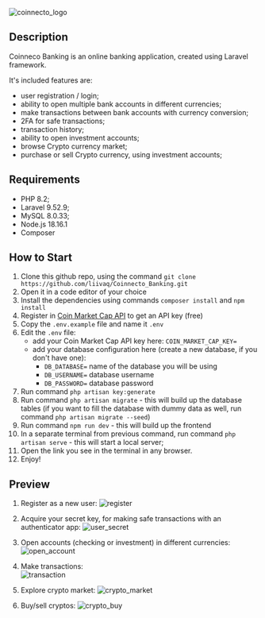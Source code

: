 ![coinnecto_logo](https://github.com/liivaq/Coinnecto_Banking/assets/123387229/25f23edf-fe5c-4908-87b9-3be9c1562680)

## Description

Coinneco Banking is an online banking application, created using Laravel framework.

It's included features are:

* user registration / login;
* ability to open multiple bank accounts in different currencies;
* make transactions between bank accounts with currency conversion;
* 2FA for safe transactions;
* transaction history;
* ability to open investment accounts;
* browse Crypto currency market;
* purchase or sell Crypto currency, using investment accounts;

## Requirements

* PHP 8.2;
* Laravel 9.52.9;
* MySQL 8.0.33;
* Node.js 18.16.1
* Composer

## How to Start

1. Clone this github repo, using the command `git clone https://github.com/liivaq/Coinnecto_Banking.git`
2. Open it in a code editor of your choice
3. Install the dependencies using commands `composer install` and `npm install`
4. Register in [Coin Market Cap API](https://coinmarketcap.com/api/) to get an API key (free)
5. Copy the `.env.example` file and name it `.env`
6. Edit the `.env` file:
   * add your Coin Market Cap API key here: `COIN_MARKET_CAP_KEY=`
   * add your database configuration here (create a new database, if you don't have one):
     - `DB_DATABASE=` name of the database you will be using
     - `DB_USERNAME=` database username
     - `DB_PASSWORD=` database password
7. Run command `php artisan key:generate`
8. Run command `php artisan migrate` - this will build up the database tables (if you want to fill the database with dummy data as well, run command `php artisan migrate --seed`)
9. Run command `npm run dev` - this will build up the frontend
10. In a separate terminal from previous command, run command `php artisan serve` - this will start a local server;
11. Open the link you see in the terminal in any browser.
12. Enjoy!


## Preview

1. Register as a new user:
![register](https://github.com/liivaq/Coinnecto_Banking/assets/123387229/c190e336-dcea-4e5d-909a-306d896816df)

2. Acquire your secret key, for making safe transactions with an authenticator app:
![user_secret](https://github.com/liivaq/Coinnecto_Banking/assets/123387229/d7d5d3b8-280b-4520-a2d5-69ada6a0fec8)

3. Open accounts (checking or investment) in different currencies:
![open_account](https://github.com/liivaq/Coinnecto_Banking/assets/123387229/38c2f663-a68c-4cb4-89ab-7d22e6c318ed)

4. Make transactions:   
![transaction](https://github.com/liivaq/Coinnecto_Banking/assets/123387229/84daa540-05a8-4797-a218-6952b56f0b8e)

5. Explore crypto market:
![crypto_market](https://github.com/liivaq/Coinnecto_Banking/assets/123387229/4f3ed7e1-be33-423d-9ee0-35a8f3b26860)

6. Buy/sell cryptos:
![crypto_buy](https://github.com/liivaq/Coinnecto_Banking/assets/123387229/78754e1f-96cc-4622-bc6c-2e306688775a)

